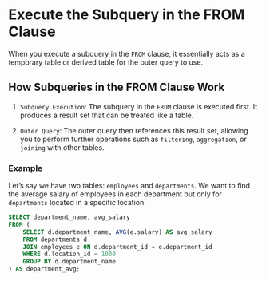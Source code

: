 # Execute the Subquery in the FROM Clause

When you execute a subquery in the `FROM` clause, it essentially acts as a temporary table or derived table for the outer query to use.

## How Subqueries in the FROM Clause Work

1. `Subquery Execution`: The subquery in the `FROM` clause is executed first. It produces a result set that can be treated like a table.

2. `Outer Query`: The outer query then references this result set, allowing you to perform further operations such as `filtering`, `aggregation`, or `joining` with other tables.

### Example

Let’s say we have two tables: `employees` and `departments`. We want to find the average salary of employees in each department but only for `departments` located in a specific location.

```sql
SELECT department_name, avg_salary
FROM (
    SELECT d.department_name, AVG(e.salary) AS avg_salary
    FROM departments d
    JOIN employees e ON d.department_id = e.department_id
    WHERE d.location_id = 1000
    GROUP BY d.department_name
) AS department_avg;
```